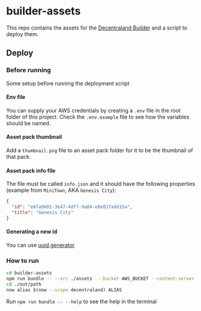 # builder-assets

This repo contains the assets for the [Decentraland Builder](https://builder.decentraland.org/) and a script to deploy them.

## Deploy

### Before running

Some setup before running the deployment script

#### Env file

You can supply your AWS credentials by creating a `.env` file in the root folder of this project. Check the `.env.example` file to see how the variables should be named.

#### Asset pack thumbnail

Add a `thumbnail.png` file to an asset pack folder for it to be the thumbnail of that pack.

#### Asset pack info file

The file must be called `info.json` and it should have the following properties (example from `MiniTown`, AKA `Genesis City`):

```json
{
  "id": "e6fa9601-3e47-4dff-9a84-e8e017add15a",
  "title": "Genesis City"
}
```

#### Generating a new id

You can use [uuid generator](https://www.uuidgenerator.net/)

### How to run

```bash
cd builder-assets
npm run bundle -- --src ./assets  --bucket AWS_BUCKET --content-server CONTENT_SERVER_URL --out ./out/path --url https://ALIAS.now.sh
cd ./out/path
now alias $(now --scope decentraland) ALIAS
```

Run `npm run bundle -- --help` to see the help in the terminal
